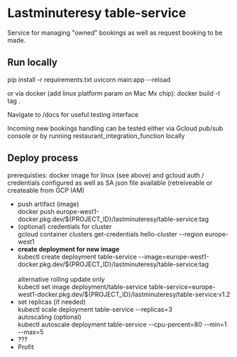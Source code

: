 <h1>Lastminuteresy table-service</h1>

<p>
Service for managing "owned" bookings as well as request booking to be made.
</p>

<h2>Run locally</h2>
<p>
pip install -r requirements.txt
uvicorn main:app --reload
</p>
<p>
or via docker (add linux platform param on Mac Mx chip):
docker build -t tag .
</p>

<p>
Navigate to /docs for useful testing interface</p>

<p>Incoming new bookings handling can be tested either
via Gcloud pub/sub console or by running restaurant_integration_function locally</p>

<h2>Deploy process</h2>
<p>prerequisties: docker image for linux (see above) and gcloud auth / credentials configured
as well as SA json file available (retreiveable or createable from GCP IAM)</p>
<ul>
<li>push artifact (image) <br>
docker push europe-west1-docker.pkg.dev/${PROJECT_ID}/lastminuteresy/table-service:tag</li>
<li>(optional) credentials for cluster<br>
gcloud container clusters get-credentials hello-cluster --region europe-west1</li>
<li><strong>create deployment for new image</strong><br>
kubectl create deployment table-service --image=europe-west1-docker.pkg.dev/${PROJECT_ID}/lastminuteresy/table-service:tag</li>
<br>alternative rolling update only <br>
kubectl set image deployment/table-service table-service=europe-west1-docker.pkg.dev/${PROJECT_ID}/lastminuteresy/table-service:v1.2
<li>set replicas (if needed)<br>
kubectl scale deployment table-service --replicas=3
<br>autoscaling (optional)<br>
kubectl autoscale deployment table-service --cpu-percent=80 --min=1 --max=5
<li>???</li>
<li>Profit</li>

</ul>
